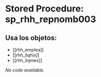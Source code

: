 # Stored Procedure: sp_rhh_repnomb003

## Usa los objetos:
- [[rhh_emplea]]
- [[rhh_liqhis]]
- [[rhh_liqmes]]

*No code available.*
